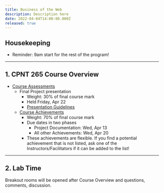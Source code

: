```yaml
---
title: Business of the Web
description: Description here
date: 2022-04-04T14:00:00.000Z
released: true
---
```


## Housekeeping
- Reminder: 9am start for the rest of the program!

---

## 1. CPNT 265 Course Overview
- [Course Assessments](/cpnt-265/assessments)
  - Final Project presentation
    - Weight: 30% of final course mark
    - Held Friday, Apr 22
    - [Presentation Guidelines](/cpnt-265/assignments/presentation-guidelines/)
  - [Course Achievements](/cpnt-265/assignments/achievements/)
    - Weight: 70% of final course mark
    - Due dates in two phases
      - Project Documentation: Wed, Apr 13
      - All other Achievements: Wed, Apr 20
    - These achievements are flexible. If you find a potential achievement that is not listed, ask one of the Instructors/Facilitators if it can be added to the list!

---

## 2. Lab Time
Breakout rooms will be opened after Course Overview and questions, comments, discussion.
